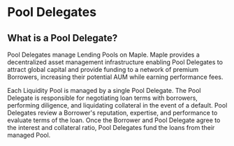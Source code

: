 # Pool Delegates

## What is a Pool Delegate?

Pool Delegates manage Lending Pools on Maple. Maple provides a decentralized asset management infrastructure enabling Pool Delegates to attract global capital and provide funding to a network of premium Borrowers, increasing their potential AUM while earning performance fees.

Each Liquidity Pool is managed by a single Pool Delegate. The Pool Delegate is responsible for negotiating loan terms with borrowers, performing diligence, and liquidating collateral in the event of a default. Pool Delegates review a Borrower's reputation, expertise, and performance to evaluate terms of the loan. Once the Borrower and Pool Delegate agree to the interest and collateral ratio, Pool Delegates fund the loans from their managed Pool.

